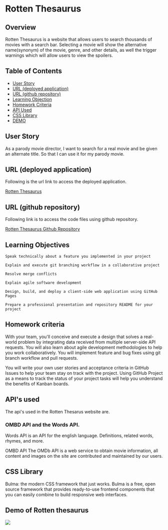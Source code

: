 # Rotten Thesaurus 
## Overview
Rotten Thesaurus is a website that allows users to search thousands of movies with a search bar. Selecting a movie will show the alternative name(synonym) of the movie, genre, and other details, as well the trigger warnings which will allow users to view the spoilers.

## Table of Contents

- [User Story](#user-story)
- [URL (deployed application)](#url)
- [URL (github repository)](#urlrepo)
- [Learning Objection](#learning-objectives)
- [Homework Criteria](#homework-criteria)
- [API Used](#apis-used)
- [CSS Library](#css-library)
- [DEMO](#demo-of-rotten-thesaurus)

## User Story
As a parody movie director,
I want to search for a real movie and be given an alternate title.
So that I can use it for my parody movie.


## URL (deployed application)<a name="url"></a>
Following is the url link to access the deployed application.

<a href="https://marko-petreski.github.io/Rotten-Thesaurus/">Rotten Thesaurus</a>

## URL (github repository)<a name="urlrepo"></a>
Following link is to access the code files using github repository.

<a href="https://github.com/Marko-Petreski/Rotten-Thesaurus">Rotten Thesaurus Github Repository</a>

## Learning Objectives 
```
Speak technically about a feature you implemented in your project

Explain and execute git branching workflow in a collaborative project

Resolve merge conflicts

Explain agile software development

Design, build, and deploy a client-side web application using GitHub Pages

Prepare a professional presentation and repository README for your project
```

## Homework criteria 
With your team, you'll conceive and execute a design that solves a real-world problem by integrating data received from multiple server-side API requests. You will also learn about agile development methodologies to help you work collaboratively. You will implement feature and bug fixes using git branch workflow and pull requests.

You will write your own user stories and acceptance criteria in GitHub Issues to help your team stay on track with the project. Using GitHub Project as a means to track the status of your project tasks will help you understand the benefits of Kanban boards.

## API's used 
The api's used in the Rotten Thesarus website are.

### OMBD API and the Words API.
Words API
is an API for the english language. Definitions, related words, rhymes, and more.

OMBD API
The OMDb API is a web service to obtain movie information, all content and images on the site are contributed and maintained by our users.


## CSS Library
Bulma: the modern CSS framework that just works.
Bulma is a free, open source framework that provides ready-to-use frontend components that you can easily combine to build responsive web interfaces.


## Demo of Rotten thesaurus
<img src="./assets/Rotten Thesaurus gif.gif">
